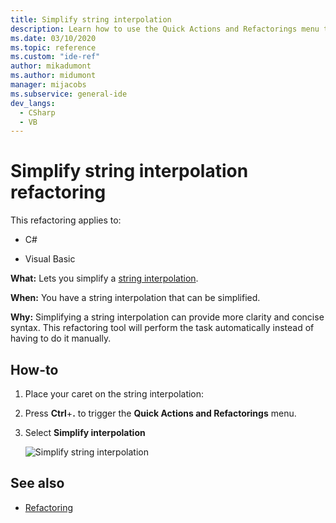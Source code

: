 ```yaml
---
title: Simplify string interpolation
description: Learn how to use the Quick Actions and Refactorings menu to simplify a string interpolation.
ms.date: 03/10/2020
ms.topic: reference
ms.custom: "ide-ref"
author: mikadumont
ms.author: midumont
manager: mijacobs
ms.subservice: general-ide
dev_langs:
  - CSharp
  - VB
---
```

# Simplify string interpolation refactoring

This refactoring applies to:

- C#

- Visual Basic

**What:** Lets you simplify a [string interpolation](/dotnet/csharp/tutorials/string-interpolation).

**When:** You have a string interpolation that can be simplified.

**Why:** Simplifying a string interpolation can provide more clarity and concise syntax. This refactoring tool will perform the task automatically instead of having to do it manually.

## How-to

1. Place your caret on the string interpolation:

2. Press **Ctrl**+**.** to trigger the **Quick Actions and Refactorings** menu.

3. Select **Simplify interpolation**

    ![Simplify string interpolation](media/simplify-string-interpolation.png)

## See also

- [Refactoring](../refactoring-in-visual-studio.md)